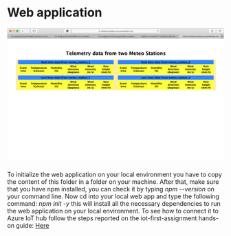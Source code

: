 # Web application

![Screenshot of the web application](Images/webapp.png)

To initialize the web application on your local environment you have to copy the content of this folder in a folder on your machine. After that, make sure that you have npm installed, you can check it by typing *npm --version* on your command line. Now cd into your local web app and type the following command: *npm init -y* this will install all the necessary dependencies to run the web application on your local environment. To see how to connect it to Azure IoT hub follow the steps reported on the iot-first-assignment hands-on guide: [Here](https://www.linkedin.com/pulse/hands-tutorial-visualize-telemetry-data-from-iot-devices-palmiero/)
